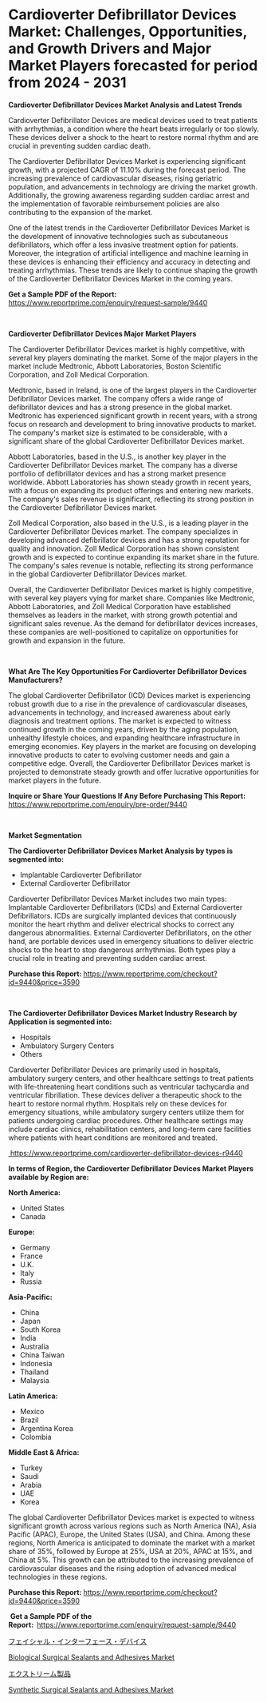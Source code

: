 <p><h1>Cardioverter Defibrillator Devices Market: Challenges, Opportunities, and Growth Drivers and Major Market Players forecasted for period from 2024 - 2031</h1></p><p><strong>Cardioverter Defibrillator Devices Market Analysis and Latest Trends</strong></p>
<p><p>Cardioverter Defibrillator Devices are medical devices used to treat patients with arrhythmias, a condition where the heart beats irregularly or too slowly. These devices deliver a shock to the heart to restore normal rhythm and are crucial in preventing sudden cardiac death.</p><p>The Cardioverter Defibrillator Devices Market is experiencing significant growth, with a projected CAGR of 11.10% during the forecast period. The increasing prevalence of cardiovascular diseases, rising geriatric population, and advancements in technology are driving the market growth. Additionally, the growing awareness regarding sudden cardiac arrest and the implementation of favorable reimbursement policies are also contributing to the expansion of the market.</p><p>One of the latest trends in the Cardioverter Defibrillator Devices Market is the development of innovative technologies such as subcutaneous defibrillators, which offer a less invasive treatment option for patients. Moreover, the integration of artificial intelligence and machine learning in these devices is enhancing their efficiency and accuracy in detecting and treating arrhythmias. These trends are likely to continue shaping the growth of the Cardioverter Defibrillator Devices Market in the coming years.</p></p>
<p><strong>Get a Sample PDF of the Report:&nbsp;</strong> <a href="https://www.reportprime.com/enquiry/request-sample/9440">https://www.reportprime.com/enquiry/request-sample/9440</a></p>
<p>&nbsp;</p>
<p><strong>Cardioverter Defibrillator Devices Major Market Players</strong></p>
<p><p>The Cardioverter Defibrillator Devices market is highly competitive, with several key players dominating the market. Some of the major players in the market include Medtronic, Abbott Laboratories, Boston Scientific Corporation, and Zoll Medical Corporation.</p><p>Medtronic, based in Ireland, is one of the largest players in the Cardioverter Defibrillator Devices market. The company offers a wide range of defibrillator devices and has a strong presence in the global market. Medtronic has experienced significant growth in recent years, with a strong focus on research and development to bring innovative products to market. The company's market size is estimated to be considerable, with a significant share of the global Cardioverter Defibrillator Devices market.</p><p>Abbott Laboratories, based in the U.S., is another key player in the Cardioverter Defibrillator Devices market. The company has a diverse portfolio of defibrillator devices and has a strong market presence worldwide. Abbott Laboratories has shown steady growth in recent years, with a focus on expanding its product offerings and entering new markets. The company's sales revenue is significant, reflecting its strong position in the Cardioverter Defibrillator Devices market.</p><p>Zoll Medical Corporation, also based in the U.S., is a leading player in the Cardioverter Defibrillator Devices market. The company specializes in developing advanced defibrillator devices and has a strong reputation for quality and innovation. Zoll Medical Corporation has shown consistent growth and is expected to continue expanding its market share in the future. The company's sales revenue is notable, reflecting its strong performance in the global Cardioverter Defibrillator Devices market.</p><p>Overall, the Cardioverter Defibrillator Devices market is highly competitive, with several key players vying for market share. Companies like Medtronic, Abbott Laboratories, and Zoll Medical Corporation have established themselves as leaders in the market, with strong growth potential and significant sales revenue. As the demand for defibrillator devices increases, these companies are well-positioned to capitalize on opportunities for growth and expansion in the future.</p></p>
<p>&nbsp;</p>
<p><strong>What Are The Key Opportunities For Cardioverter Defibrillator Devices Manufacturers?</strong></p>
<p><p>The global Cardioverter Defibrillator (ICD) Devices market is experiencing robust growth due to a rise in the prevalence of cardiovascular diseases, advancements in technology, and increased awareness about early diagnosis and treatment options. The market is expected to witness continued growth in the coming years, driven by the aging population, unhealthy lifestyle choices, and expanding healthcare infrastructure in emerging economies. Key players in the market are focusing on developing innovative products to cater to evolving customer needs and gain a competitive edge. Overall, the Cardioverter Defibrillator Devices market is projected to demonstrate steady growth and offer lucrative opportunities for market players in the future.</p></p>
<p><strong>Inquire or Share Your Questions If Any Before Purchasing This Report:</strong> <a href="https://www.reportprime.com/enquiry/pre-order/9440">https://www.reportprime.com/enquiry/pre-order/9440</a></p>
<p>&nbsp;</p>
<p><strong>Market Segmentation</strong></p>
<p><strong>The Cardioverter Defibrillator Devices Market Analysis by types is segmented into:</strong></p>
<p><ul><li>Implantable Cardioverter Defibrillator</li><li>External Cardioverter Defibrillator</li></ul></p>
<p><p>Cardioverter Defibrillator Devices Market includes two main types: Implantable Cardioverter Defibrillators (ICDs) and External Cardioverter Defibrillators. ICDs are surgically implanted devices that continuously monitor the heart rhythm and deliver electrical shocks to correct any dangerous abnormalities. External Cardioverter Defibrillators, on the other hand, are portable devices used in emergency situations to deliver electric shocks to the heart to stop dangerous arrhythmias. Both types play a crucial role in treating and preventing sudden cardiac arrest.</p></p>
<p><strong>Purchase this Report:&nbsp;</strong><a href="https://www.reportprime.com/checkout?id=9440&price=3590">https://www.reportprime.com/checkout?id=9440&price=3590</a></p>
<p>&nbsp;</p>
<p><strong>The Cardioverter Defibrillator Devices Market Industry Research by Application is segmented into:</strong></p>
<p><ul><li>Hospitals</li><li>Ambulatory Surgery Centers</li><li>Others</li></ul></p>
<p><p>Cardioverter Defibrillator Devices are primarily used in hospitals, ambulatory surgery centers, and other healthcare settings to treat patients with life-threatening heart conditions such as ventricular tachycardia and ventricular fibrillation. These devices deliver a therapeutic shock to the heart to restore normal rhythm. Hospitals rely on these devices for emergency situations, while ambulatory surgery centers utilize them for patients undergoing cardiac procedures. Other healthcare settings may include cardiac clinics, rehabilitation centers, and long-term care facilities where patients with heart conditions are monitored and treated.</p></p>
<p><a href="https://www.reportprime.com/cardioverter-defibrillator-devices-r9440">&nbsp;https://www.reportprime.com/cardioverter-defibrillator-devices-r9440</a></p>
<p><strong>In terms of Region, the Cardioverter Defibrillator Devices Market Players available by Region are:</strong></p>
<p>
    <p> <strong> North America: </strong>
        <ul>
            <li>United States</li>
            <li>Canada</li>
        </ul>
        </p> 
    <p> <strong> Europe: </strong>
        <ul>
            <li>Germany</li>
            <li>France</li>
            <li>U.K.</li>
            <li>Italy</li>
            <li>Russia</li>
        </ul>
        </p> 
    <p> <strong> Asia-Pacific: </strong>
        <ul>
            <li>China</li>
            <li>Japan</li>
            <li>South Korea</li>
            <li>India</li>
            <li>Australia</li>
            <li>China Taiwan</li>
            <li>Indonesia</li>
            <li>Thailand</li>
            <li>Malaysia</li>
        </ul>
        </p> 
    <p> <strong> Latin America: </strong>
        <ul>
            <li>Mexico</li>
            <li>Brazil</li>
            <li>Argentina Korea</li>
            <li>Colombia</li>
        </ul>
        </p> 
    <p> <strong> Middle East & Africa: </strong>
        <ul>
            <li>Turkey</li>
            <li>Saudi</li>
            <li>Arabia</li>
            <li>UAE</li>
            <li>Korea</li>
        </ul>
    </p>
    </p>
<p><p>The global Cardioverter Defibrillator Devices market is expected to witness significant growth across various regions such as North America (NA), Asia Pacific (APAC), Europe, the United States (USA), and China. Among these regions, North America is anticipated to dominate the market with a market share of 35%, followed by Europe at 25%, USA at 20%, APAC at 15%, and China at 5%. This growth can be attributed to the increasing prevalence of cardiovascular diseases and the rising adoption of advanced medical technologies in these regions.</p></p>
<p><strong>Purchase this Report: </strong><a href="https://www.reportprime.com/checkout?id=9440&price=3590">https://www.reportprime.com/checkout?id=9440&price=3590</a></p>
<p>&nbsp;<strong>Get a Sample PDF of the Report:&nbsp;&nbsp;</strong><a href="https://www.reportprime.com/enquiry/request-sample/9440">https://www.reportprime.com/enquiry/request-sample/9440</a></p>
<p><strong></strong></p>
<p><p><a href="https://github.com/SimeonBode1/Market-Research-Report-List-1/blob/main/298211585047.md">フェイシャル・インターフェース・デバイス</a></p><p><a href="https://github.com/kaiserrayhan25/Market-Research-Report-List-1/blob/main/biological-surgical-sealants-and-adhesives-market.md">Biological Surgical Sealants and Adhesives Market</a></p><p><a href="https://github.com/leigh4852023/Market-Research-Report-List-2/blob/main/309589585044.md">エクストリーム製品</a></p><p><a href="https://github.com/sowravmitra0/Market-Research-Report-List-1/blob/main/synthetic-surgical-sealants-and-adhesives-market.md">Synthetic Surgical Sealants and Adhesives Market</a></p></p>